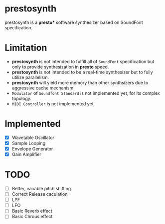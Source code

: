 # prestosynth
prestosynth is a **presto\*** software synthesizer based on SoundFont specification.
# Limitation
* **prestosynth** is not intended to fulfill all of `SoundFont` specification but only to provide synthesization in **presto** speed.
* **prestosynth** is not intended to be a real-time synthesizer but to fully utilize parallelism.
* **prestosynth** will yield more memory than other synthsizers due to aggressive cache mechanism.
* `Modulator` of `Soundfont Standard` is not implemented yet, for its complex topology.
* `MIDI Controller` is not implemented yet.
# Implemented
- [x] Wavetable Oscillator
- [x] Sample Looping
- [x] Envelope Generator
- [x] Gain Amplifier
# TODO
- [ ] Better, variable pitch shifting
- [ ] Correct Release caculation
- [ ] LPF
- [ ] LFO
- [ ] Basic Reverb effect
- [ ] Basic Chrous effect
